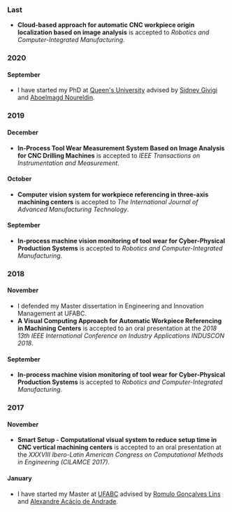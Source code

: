 <div class="container">
  <div class="item">
    <div id="timeline">
      <div>
        <!-- Novo ano -->
        <section class="year">
          <h3>Last</h3>
          <section>
            <ul>
              <li><b>Cloud-based approach for automatic CNC workpiece origin localization based on image analysis</b> is accepted to
        <em>Robotics and Computer-Integrated Manufacturing</em>.</li>
            </ul>
          </section>
        </section>
        <section class="year">
          <h3>2020</h3>
          <section>
            <h4>September</h4>
            <ul>
              <li>I have started my PhD at <a href="https://queensu.ca" target="_blank">Queen's University</a> advised by 
        <a href="http://www2.cs.queensu.ca/people/profile.php?fname=Sidney&lname=Givigi" target="_blank">Sidney Givigi</a> and 
        <a href="http://www2.cs.queensu.ca/people/profile.php?fname=Aboelmagd%20&lname=Noureldin" target="_blank">Aboelmagd Noureldin</a>.</li>
            </ul>
          </section>
        </section>
        <section class="year">
          <h3>2019</h3>
          <section>
            <h4>December</h4>
            <ul>
              <li><b>In-Process Tool Wear Measurement System Based on Image Analysis for CNC Drilling Machines</b> is accepted to
        <em>IEEE Transactions on Instrumentation and Measurement</em>.</li>
            </ul>
          </section>
          <section>
            <h4>October</h4>
            <ul>
              <li><b>Computer vision system for workpiece referencing in three-axis machining centers</b> is accepted to
        <em>The International Journal of Advanced Manufacturing Technology</em>.</li>
            </ul>
          </section>
          <section>
            <h4>September</h4>
            <ul>
              <li><b>In-process machine vision monitoring of tool wear for Cyber-Physical Production Systems</b> is accepted to
        <em>Robotics and Computer-Integrated Manufacturing</em>.</li>
            </ul>
          </section>
        </section>
        <section class="year">
          <h3>2018</h3>
          <section>
            <h4>November</h4>
            <ul>
              <li>I defended my Master dissertation in Engineering and Innovation Management at UFABC.</li>
              <li><b>A Visual Computing Approach for Automatic Workpiece Referencing in Machining Centers</b> is accepted to an oral presentation at the
        <em>2018 13th IEEE International Conference on Industry Applications INDUSCON 2018</em>.</li>
            </ul>
          </section>
          <section>
            <h4>September</h4>
            <ul>
              <li><b>In-process machine vision monitoring of tool wear for Cyber-Physical Production Systems</b> is accepted to
        <em>Robotics and Computer-Integrated Manufacturing</em>.</li>
            </ul>
          </section>
        </section>
        <section class="year">
          <h3>2017</h3>
          <section>
            <h4>November</h4>
            <ul>
              <li><b>Smart Setup - Computational visual system to reduce setup time in CNC vertical machining centers</b> is accepted to an oral presentation at the
        <em>XXXVIII Ibero-Latin American Congress on Computational Methods in Engineering (CILAMCE 2017)</em>.</li>
            </ul>
          </section>
          <section>
            <h4>January</h4>
            <ul>
              <li>I have started my Master at <a href="https://www.ufabc.edu.br/" target="_blank">UFABC</a> advised by 
        <a href="https://www.ufabc.edu.br/ensino/docentes/romulo-goncalves-lins" target="_blank">Romulo Gonçalves Lins</a> and 
        <a href="https://www.ufabc.edu.br/ensino/docentes/alexandre-acacio-de-andrade" target="_blank">Alexandre Acácio de Andrade</a>.</li>
            </ul>
          </section>
        </section>
      </div>
    </div>
  </div>
</div>
  <!-- https://codepen.io/mathiesjanssen/pen/ggeBKm -->

